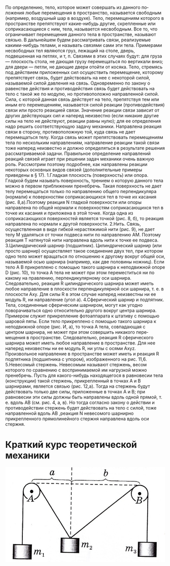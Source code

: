 По определению, тело, которое может совершать из данного по­ложения любые перемещения в пространство, называется свободным (например, воздушный шар в воздухе). Тело, перемещениям кото­рого в пространстве препятствуют какие-нибудь другие, скрепленные или соприкасающиеся с ним, тела, называется несвободным.
Все то, что ограничивает перемещения данного тела в пространстве, называют связью. В дальнейшем будем рассматривать связи, реали­зуемые какими-нибудь телами, и называть связями сами эти тела. Примерами несвободных тел являются груз, лежащий на столе, дверь, подвешенная на петлях, и т, п. Связями в этих случаях будут: для груза — плоскость стола, не дающая грузу перемещаться по вертикали вниз; для двери — петли, не дающие двери отойти от косяка. Тело, стремясь под действием приложенных сил осуществить перемещение, которому препятствует связь, будет действовать на нее с некоторой силой, называемой силой давления на связь. Одновремен­но по закону о равенстве действия и противодействия связь будет действовать на тело с такой же по модулю, но противоположно на­правленной силой. Сила, с которой данная связь действует на тело, препятствуя тем или иным его перемещениям, называется силой реакции (противодействия) связи или просто реакцией связи. Значение реакции связи зависит от других действующих сил и наперед неизвестно (если никакие другие силы на тело не действуют, реакции равны нулю); для ее определения надо решить соответству­ющую задачу механики.
Направлена реакция связи в сторону, про­тивоположную той, куда связь не дает перемещаться телу. Когда связь может препятствовать перемещениям тела по нескольким на­правлениям, направление реакции такой связи тоже наперед неиз­вестно и должно определяться в результате решения рассматривае­мой задачи. Правильное определение направлений реакций связей играет при решении задач механики очень важную роль. Рассмотрим по­этому подробнее, как направлены реакции некоторых основных
видов связей (дополнительные примеры приведены в § 17).
1.Гладкая плоскость (поверхность) или опора.
Гладкой будем называть поверхность, трением о которую
данного тела можно в первом приближении пренебречь. Такая поверхность не дает телу перемещаться только по направлению общего перпендикуляра (нормали) к поверхностям соприкасающих­ся тел в точке их касания (рис. 8,а).Поэтому реакция N гладкой поверхности или опоры направлена по общей нормали к поверхно­стям соприкасающихся тел в точке их касания и приложена в этой точке. Когда одна из соприкасающихся поверхностей является точ­кой (рис. 8, б), то реакция направлена по нормали к другой поверх­ности.
2.Нить.
Связь, осуществленная в виде гибкой нерастяжимой нити (рис. 9), не дает телу М удаляться от точки подвеса нити по направлению AM. Поэтому реакция Т натя­нутой нити направлена вдоль нити к точке ее подвеса.
3.Цилиндрический шарнир
(подшипник). Цилиндрический шар­нир (или просто шарнир) осуществляет такое соединение двух тел, при котором одно те­ло может вращаться по отношению к другому вокруг общей оси, называемой осью шарнира (например, как две половины ножниц). Если тело А В прикреплено с помощью такого шарнира к неподвижной опоре D (рис. 10), то точка А тела не может при этом переместиться ни по какому на­ правлению, перпендикулярному оси шарнира. Следовательно, ре­акция R цилиндрического шарнира может иметь любое направление в плоскости перпендикулярной оси шарнира, т. е. в плоскости Аху. Для силы R в этом случае наперед неизвестны ни ее модуль R, ни направление (угол а).
4.Сферический шарнир и подпятник.
Тела, соединенные сферическим шарниром, могут как угодно поворачиваться одно относительно другого вокруг центра шарнира. Приме­ром служит прикрепление фотоаппарата к штативу с помощью шаровой пяты. Если тело прикреплено с помощью такого шарнира к неподвижной опоре (рис. И, а), то точка А тела, совпадающая с центром шарнира, не может при этом совершить никакого пере­мещения в пространстве. Следовательно, реакция R сферического шарнира может иметь любое направление в пространстве.
Для нее наперед неизвестны ни ее модуль R, ни углы с осями Aхуz.
Произвольное направ­ление в пространстве мо­жет иметь и реакция R подпятника
(под­шипника с упором), изо­браженного на рис. 11,6.
5.Невесомый стержень.
Невесо­мым называют стержень, весом которого по сравнению с воспринимаемой им нагрузкой можно пренебречь. Пусть для какого-нибудь находящегося в равно­весии тела (конструкции) такой стержень, прикрепленный в точках А и В шарнирами, является связью (рис. 12,а).
Тогда на стержень будут действовать только две силы, приложенные в точках
А и В; при равновесии эти силы должны быть направлены вдоль одной
прямой, т. е. вдоль АВ (см. рис. 4, а, в). Но тогда согласно закону о действии и противодействии стержень будет действовать на тело с силой, тоже направленной вдоль АВ ,реакция N невесомого шарнирно прикрепленного прямолинейного стержня на­правлена вдоль оси стержня.

# Краткий курс теоретической механики 
![](img/statik.png)